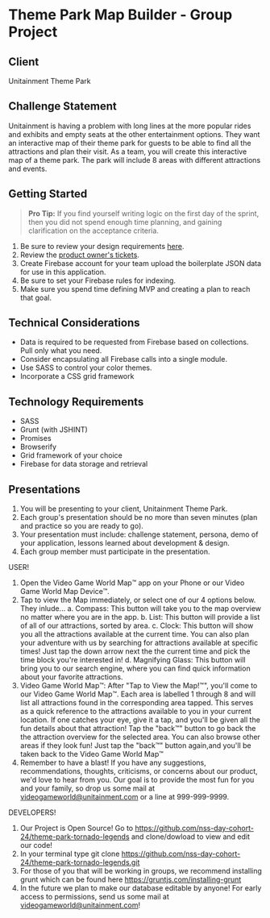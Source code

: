 # Theme Park Map Builder - Group Project

## Client
Unitainment Theme Park

## Challenge Statement
Unitainment is having a problem with long lines at the more popular rides and exhibits and empty seats at the other entertainment options. They want an interactive map of their theme park for guests to be able to find all the attractions and plan their visit. As a team, you will create this interactive map of a theme park. The park will include 8 areas with different attractions and events.


## Getting Started

> **Pro Tip:** If you find yourself writing logic on the first day of the sprint, then you did not spend enough time planning, and gaining clarification on the acceptance criteria.

1. Be sure to review your design requirements [here](https://sites.google.com/susanculkin.com/fewdd-b/design-subjects/week-8/theme-park-project). 
1. Review the [product owner's tickets](https://github.com/nashville-software-school/group-project-uix-theme-park/issues).
1. Create Firebase account for your team upload the boilerplate JSON data for use in this application.
1. Be sure to set your Firebase rules for indexing.
1. Make sure you spend time defining MVP and creating a plan to reach that goal.



## Technical Considerations
* Data is required to be requested from Firebase based on collections. Pull only what you need.
* Consider encapsulating all Firebase calls into a single module.
* Use SASS to control your color themes.
* Incorporate a CSS grid framework

## Technology Requirements
* SASS 
* Grunt (with JSHINT) 
* Promises
* Browserify
* Grid framework of your choice
* Firebase for data storage and retrieval

## Presentations

1. You will be presenting to your client, Unitainment Theme Park.
1. Each group's presentation should be no more than seven minutes (plan and practice so you are ready to go). 
1. Your presentation must include: challenge statement, persona, demo of your application, lessons learned about development & design.
1. Each group member must participate in the presentation.


USER!
1. Open the Video Game World Map™️ app on your Phone or our Video Game World Map Device™️.
2. Tap to view the Map immediately, or select one of our 4 options below.  They inlude...
        a. Compass: This button will take you to the map overview no matter where you are in the app.
        b. List: This button will provide a list of all of our attractions, sorted by area.
        c. Clock: This button will show you all the attractions available at the current time.  You can also plan your adventure with us by searching for attractions available at specific times! Just tap the down arrow next the the current time and pick the time block you're interested in! 
        d. Magnifying Glass: This button will bring you to our search engine, where you can find quick information about your favorite attractions.
3. Video Game World Map™️: After "Tap to View the Map!™", you'll come to our Video Game World Map™️.  Each area is labelled 1 through 8 and will list all attractions found in the corresponding area tapped.  This serves as a quick reference to the attractions available to you in your current location.  If one catches your eye, give it a tap, and you'll be given all the fun details about that attraction! Tap the "back™" button to go back the the attraction overview for the selected area.  You can also browse other areas if they look fun!  Just tap the "back™" button again,and you'll be taken back to the Video Game World Map™️
4. Remember to have a blast!  If you have any suggestions, recommendations, thoughts, criticisms, or concerns about our product, we'd love to hear from you.  Our goal is to provide the most fun for you and your family, so drop us some mail at videogameworld@unitainment.com or a line at 999-999-9999.



DEVELOPERS!
1. Our Project is Open Source!  Go to https://github.com/nss-day-cohort-24/theme-park-tornado-legends and clone/dowload to view and edit our code!
2. In your terminal type git clone https://github.com/nss-day-cohort-24/theme-park-tornado-legends.git
3. For those of you that will be working in groups, we recommend installing grunt which can be found here https://gruntjs.com/installing-grunt
4. In the future we plan to make our database editable by anyone!  For early access to permissions, send us some mail at videogameworld@unitainment.com!

